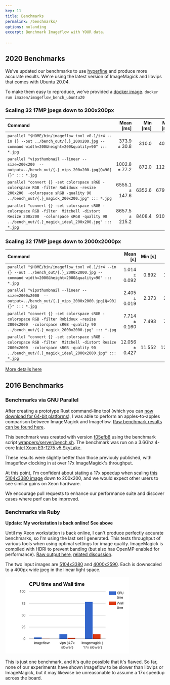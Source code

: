 ```yaml
---
key: 11
title: Benchmarks
permalink: /benchmarks/
options: nolanding
excerpt: Benchmark Imageflow with YOUR data.

---
```


## 2020 Benchmarks

We've updated our benchmarks to use [hyperfine](https://github.com/sharkdp/hyperfine) and produce more accurate results. We're using the latest version of ImageMagick and libvips that comes with Ubuntu 20.04. 

To make them easy to reproduce, we've provided a [docker image](https://github.com/imazen/imageflow/tree/master/docker/imageflow_bench_ubuntu20). `docker run imazen/imageflow_bench_ubuntu20`

### Scaling 32 17MP jpegs down to 200x200px
| Command | Mean [ms] | Min [ms] | Max [ms] | Relative |
|:---|---:|---:|---:|---:|
| `parallel "$HOME/bin/imageflow_tool v0.1/ir4 --in {} --out ../bench_out/{.}_200x200.jpg --command width=200&height=200&quality=90" ::: *.jpg` | 373.9 ± 30.8 | 310.0 | 409.8 | 1.00 |
| `parallel "vipsthumbnail --linear --size=200x200  --output=../bench_out/{.}_vips_200x200.jpg[Q=90] {}" ::: *.jpg` | 1002.8 ± 77.2 | 872.0 | 1123.7 | 2.68 ± 0.30 |
| `parallel "convert {} -set colorspace sRGB -colorspace RGB -filter Robidoux -resize 200x200  -colorspace sRGB -quality 90 ../bench_out/{.}_magick_200x200.jpg" ::: *.jpg` | 6555.1 ± 147.6 | 6352.6 | 6794.0 | 17.53 ± 1.50 |
| `parallel "convert {} -set colorspace sRGB -colorspace RGB -filter  Mitchell -distort Resize 200x200  -colorspace sRGB -quality 90 ../bench_out/{.}_magick_ideal_200x200.jpg" ::: *.jpg` | 8657.5 ± 215.2 | 8408.4 | 9105.4 | 23.15 ± 1.99 |

### Scaling 32 17MP jpegs down to 2000x2000px

| Command | Mean [s] | Min [s] | Max [s] | Relative |
|:---|---:|---:|---:|---:|
| `parallel "$HOME/bin/imageflow_tool v0.1/ir4 --in {} --out ../bench_out/{.}_2000x2000.jpg --command width=2000&height=2000&quality=90" ::: *.jpg` | 1.014 ± 0.092 | 0.892 | 1.172 | 1.00 |
| `parallel "vipsthumbnail --linear --size=2000x2000  --output=../bench_out/{.}_vips_2000x2000.jpg[Q=90] {}" ::: *.jpg` | 2.405 ± 0.019 | 2.373 | 2.449 | 2.37 ± 0.22 |
| `parallel "convert {} -set colorspace sRGB -colorspace RGB -filter Robidoux -resize 2000x2000  -colorspace sRGB -quality 90 ../bench_out/{.}_magick_2000x2000.jpg" ::: *.jpg` | 7.714 ± 0.160 | 7.493 | 7.918 | 7.61 ± 0.71 |
| `parallel "convert {} -set colorspace sRGB -colorspace RGB -filter  Mitchell -distort Resize 2000x2000  -colorspace sRGB -quality 90 ../bench_out/{.}_magick_ideal_2000x2000.jpg" ::: *.jpg` | 12.056 ± 0.427 | 11.552 | 12.759 | 11.89 ± 1.16 |

[More details here](https://github.com/imazen/imageflow/tree/master/docker/imageflow_bench_ubuntu20)


## 2016 Benchmarks

### Benchmarks via GNU Parallel

After creating a prototype Rust command-line tool (which you can [now download for 64-bit platforms](https://www.kickstarter.com/projects/njones/imageflow-respect-the-pixels-a-secure-alt-to-image/posts/1598662)), I was able to perform an apples-to-apples comparison between ImageMagick and Imageflow. [Raw benchmark results can be found here](https://gist.github.com/lilith/3c8e3600bfd5e440ecde670239d366dd).

This benchmark was created with version [f05efb8](https://github.com/imazen/imageflow/commit/f05efb89f993827936693e98d39adb31057ec270) using the benchmark script [wrappers/server/bench.sh](https://github.com/imazen/imageflow/blob/f05efb89f993827936693e98d39adb31057ec270/wrappers/server/bench.sh). The benchmark was run on a 3.6Ghz 4-core [Intel Xeon E3-1275 v5 SkyLake](https://gist.github.com/lilith/1a4394f994a542957f89a674ec83312b). 

These results were slightly better than those previouly published, with Imageflow clocking in at over 17x ImageMagick's throughput. 

At this point, I'm confident about stating a 17x speedup when scaling [this 5104x3380 image](https://s3-us-west-2.amazonaws.com/imageflow-resources/test_inputs/u1.jpg) down to 200x200, and we would expect other users to see similar gains on Xeon hardware.  

We encourage pull requests to enhance our performance suite and discover cases where perf can be improved. 

### Benchmarks via Ruby 

**Update: My workstation is back online! See above**

Until my Xeon workstation is back online, I can't produce perfectly accurate benchmarks, so I'm using the last set I generated. This tests throughput of various tools when using optimal settings for image quality. ImageMagick is compiled with HDRI to prevent banding (but also has OpenMP enabled for performance). [Raw output here](https://gist.github.com/lilith/7808d4ba10b8a6f8d3d30e5c8e14b47a), [related discussion](https://github.com/jcupitt/libvips/issues/416).

The two input images are [5104x3380](https://s3-us-west-2.amazonaws.com/imageflow-resources/test_inputs/u1.jpg) and [4000x2590](https://s3-us-west-2.amazonaws.com/imageflow-resources/test_inputs/u6.jpg). Each is downscaled to a 400px wide jpeg in the linear light space. 

![](/images/bench1.png)

This is just one benchmark, and it's quite possible that it's flawed. So far, none of our experiments have shown Imageflow to be slower than libvips or ImageMagick, but it may likewise be unreasonable to assume a 17x speedup across the board. 
